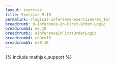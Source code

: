 ```yaml
---
layout: exercise
title: Exercise 9.10
permalink: /logical-inference-exercises/ex_10/
breadcrumb: 9-Inference-In-First-Order-Logic
breadcrumb2: ex_10
breadcrumb3: 9inferenceInFirstOrderLogic
breadcrumb4: ch9ex10
breadcrumb5: ex9.10
---
```


{% include mathjax_support %}


